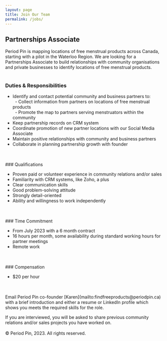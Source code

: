 ```yaml
---
layout: page
title: Join Our Team
permalink: /jobs/
---
```


## Partnerships Associate

Period Pin is mapping locations of free menstrual products across Canada, starting with a pilot in the Waterloo Region. We are looking for a Partnerships Associate to build relationships with community organisations and private businesses to identify locations of free menstrual products.
<br>
<br>
### Duties & Responsibilities

- Identify and contact potential community and business partners to:
  <br>&nbsp;&nbsp;- Collect information from partners on locations of free menstrual products
  <br>&nbsp;&nbsp;- Promote the map to partners serving menstruators within the community
- Keep partnership records on CRM system
- Coordinate promotion of new partner locations with our Social Media Associate
- Maintain positive relationships with community and business partners
- Collaborate in planning partnership growth with founder
<br>
<br>
### Qualifications

- Proven paid or volunteer experience in community relations and/or sales
- Familiarity with CRM systems, like Zoho, a plus
- Clear communication skills
- Good problem-solving attitude
- Strongly detail-oriented
- Ability and willingness to work independently
<br>
<br>
### Time Commitment

- From July 2023 with a 6 month contract
- 16 hours per month, some availability during standard working hours for partner meetings
- Remote work
<br>
<br>
### Compensation

- $20 per hour
<br>
<br>
Email Period Pin co-founder [Karen](mailto:findfreeproducts@periodpin.ca) with a brief introduction and either a resume or LinkedIn profile which shows you meets the required skills for the role.

If you are interviewed, you will be asked to share previous community relations and/or sales projects you have worked on.
<br>
<br>
© Period Pin, 2023. All rights reserved.